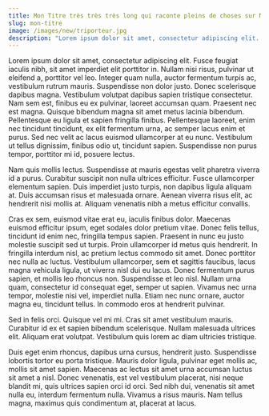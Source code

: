 ```yaml
---
title: Mon Titre très très très long qui raconte pleins de choses sur Montchat perché
slug: mon-titre
image: /images/new/triporteur.jpg
description: "Lorem ipsum dolor sit amet, consectetur adipiscing elit. Fusce feugiat iaculis nibh, sit amet imperdiet elit porttitor in."
---
```


Lorem ipsum dolor sit amet, consectetur adipiscing elit. Fusce feugiat iaculis nibh, sit amet imperdiet elit porttitor in. Nullam nisi risus, pulvinar ut eleifend a, porttitor vel leo. Integer quam nulla, auctor fermentum turpis ac, vestibulum rutrum mauris. Suspendisse non dolor justo. Donec scelerisque dapibus magna. Vestibulum volutpat dapibus sapien tristique consectetur. Nam sem est, finibus eu ex pulvinar, laoreet accumsan quam. Praesent nec est magna. Quisque bibendum magna sit amet metus lacinia bibendum. Pellentesque eu ligula et sapien fringilla finibus. Pellentesque laoreet, enim nec tincidunt tincidunt, ex elit fermentum urna, ac semper lacus enim et purus. Sed nec velit ac lacus euismod ullamcorper at eu nunc. Vestibulum ut tellus dignissim, finibus odio ut, tincidunt sapien. Suspendisse non purus tempor, porttitor mi id, posuere lectus.

Nam quis mollis lectus. Suspendisse at mauris egestas velit pharetra viverra id a purus. Curabitur suscipit non nulla ultrices efficitur. Fusce ullamcorper elementum sapien. Duis imperdiet justo turpis, non dapibus ligula aliquam at. Duis accumsan risus et malesuada ornare. Aenean viverra risus elit, ac hendrerit nisi mollis at. Aliquam venenatis nibh a metus efficitur convallis.

Cras ex sem, euismod vitae erat eu, iaculis finibus dolor. Maecenas euismod efficitur ipsum, eget sodales dolor pretium vitae. Donec felis tellus, tincidunt id enim nec, fringilla tempus sapien. Praesent in nunc eu justo molestie suscipit sed ut turpis. Proin ullamcorper id metus quis hendrerit. In fringilla interdum nisl, ac pretium lectus commodo sit amet. Donec porttitor nec nulla ac luctus. Vestibulum ullamcorper, sem et sagittis faucibus, lacus magna vehicula ligula, ut viverra nisl dui eu lacus. Donec fermentum purus sapien, et mollis leo rhoncus non. Suspendisse et leo nisl. Nullam urna quam, consectetur id consequat eget, semper ut sapien. Vivamus nec urna tempor, molestie nisi vel, imperdiet nulla. Etiam nec nunc ornare, auctor magna eu, tincidunt tellus. In commodo eros at hendrerit pulvinar.

Sed in felis orci. Quisque vel mi mi. Cras sit amet vestibulum mauris. Curabitur id ex et sapien bibendum scelerisque. Nullam malesuada ultrices elit. Aliquam erat volutpat. Vestibulum quis lorem ac diam ultricies tristique.

Duis eget enim rhoncus, dapibus urna cursus, hendrerit justo. Suspendisse lobortis tortor eu porta tristique. Mauris dolor ligula, pulvinar eget mollis ac, mollis sit amet sapien. Maecenas ac lectus sit amet urna accumsan luctus sit amet a nisl. Donec venenatis, est vel vestibulum placerat, nisi neque blandit mi, quis ultrices sapien orci id orci. Sed nibh dui, venenatis sit amet nulla eu, interdum fermentum nulla. Vivamus a risus mauris. Nam tellus magna, maximus quis condimentum at, placerat at lacus.
